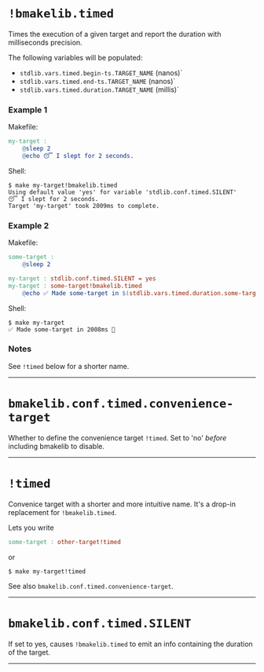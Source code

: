 # `!bmakelib.timed`

Times the execution of a given target and report the duration with milliseconds precision.

The following variables will be populated:
  * `stdlib.vars.timed.begin-ts.TARGET_NAME` (nanos)`
  * `stdlib.vars.timed.end-ts.TARGET_NAME` (nanos)`
  * `stdlib.vars.timed.duration.TARGET_NAME` (millis)`

### Example 1

Makefile:

```Makefile
my-target :
	@sleep 2
	@echo 😴 I slept for 2 seconds.
```

Shell:

```text
$ make my-target!bmakelib.timed
Using default value 'yes' for variable 'stdlib.conf.timed.SILENT'
😴 I slept for 2 seconds.
Target 'my-target' took 2009ms to complete.
```

### Example 2

Makefile:

```Makefile
some-target :
	@sleep 2

my-target : stdlib.conf.timed.SILENT = yes
my-target : some-target!bmakelib.timed
	@echo ✅ Made some-target in $(stdlib.vars.timed.duration.some-target)ms 🙌
```

Shell:

```text
$ make my-target
✅ Made some-target in 2008ms 🙌
```

### Notes

See `!timed` below for a shorter name.

---

# `bmakelib.conf.timed.convenience-target`

Whether to define the convenience target `!timed`.
Set to 'no' *before* including bmakelib to disable.

---

# `!timed`

Convenice target with a shorter and more intuitive name.  It's a drop-in replacement for
`!bmakelib.timed`.

Lets you write

```Makefile
some-target : other-target!timed
```

or

```text
$ make my-target!timed
```

See also `bmakelib.conf.timed.convenience-target`.

---

 # `bmakelib.conf.timed.SILENT`

 If set to yes, causes `!bmakelib.timed` to emit an info containing the duration of the target.

---


